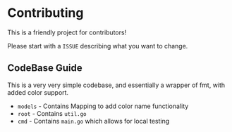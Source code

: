 # Contributing

This is a friendly project for contributors! 

Please start with a `ISSUE` describing what you want to change. 

## CodeBase Guide 
This is a very very simple codebase, and essentially a wrapper of fmt, with added color support. 

- `models` - Contains Mapping to add color name functionality
- `root` - Contains `util.go`
- `cmd` - Contains `main.go` which allows for local testing
